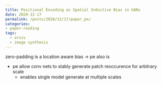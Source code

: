 ```yaml
---
title: Positional Encoding as Spatial Inductive Bias in GANs
date: 2020-12-17
permalink: /posts/2020/12/17/paper_pe/
categories:
- paper-reading
tags:
  - arxiv
  - image synthesis
---
```


zero-padding is a location aware bias -> pe also is
- pe allow conv nets to stably generate patch reoccurence for arbitrary scale
  - enables single model generate at multiple scales